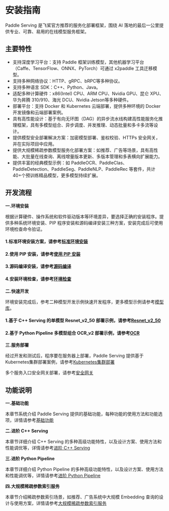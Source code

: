 # 安装指南

Paddle Serving 是飞桨官方推荐的服务化部署框架，围绕 AI 落地的最后一公里提供专业、可靠、易用的在线模型服务框架。

## 主要特性
- 支持深度学习平台：支持 Paddle 框架训练模型，其他机器学习平台（Caffe、TensorFlow、ONNX、PyTorch）可通过 x2paddle 工具迁移模型。
- 支持多种网络协议：HTTP、gRPC、bRPC等多种协议。
- 支持多种语言 SDK：C++、Python、Java。
- 适配多种计算硬件：x86(Intel) CPU、ARM CPU、Nvidia GPU、昆仑 XPU、华为昇腾 310/910、海光 DCU、Nvidia Jetson等多种硬件。
- 部署平台：支持 Docker 和 Kubernetes 云端部署，提供多种环境的 Docker 开发镜像和云端部署案例。
- 具有高性能设计：基于有向无环图（DAG）的异步流水线构建高性能服务化推理框架，具有多模型组合、异步调度、并发推理、动态批量和多卡多流等设计。
- 提供模型安全部署解决方案：加密模型部署、鉴权校验、HTTPs 安全网关，并在实际项目中应用。
- 提供大规模稀疏参数模型服务化部署方案：如推荐、广告等场景，具有高性能、大批量在线查询、离线增量版本更新、多版本管理和多表横向扩展能力。
- 提供丰富的经典模型示例：如 PaddleOCR、PaddleClas、PaddleDetection、PaddleSeg、PaddleNLP、PaddleRec 等套件，共计40+个预训练精品模型，更多模型持续扩展。

## 开发流程

**一.环境安装**

根据计算硬件、操作系统和软件驱动版本等环境差异，要选择正确的安装程序。提供多种系统环境安装、PIP 程序安装和源码编译安装三种方案，安装完成后可使用环境检查命令验证。

#### 1.标准环境安装方案，请参考[标准环境安装]()
#### 2.使用 PIP 安装，请参考[使用 PIP 安装]()
#### 3.源码编译安装，请参考[源码编译]()
#### 4.安装环境检查，请参考[环境检查]()

**二.快速开发**

环境安装完成后，参考二种模型开发示例快速开发程序，更多模型示例请参考[模型库]()。

#### 1.基于 C++ Serving 的单模型 Resnet_v2_50 部署示例，请参考[Resnet_v2_50]()
#### 2.基于 Python Pipeline 多模型组合 OCR_v2 部署示例，请参考[OCR]()

**三.服务部署**

经过开发和测试后，程序要在服务器上部署，Paddle Serving 提供基于Kubernetes集群部署案例，请参考[Kubernetes集群部署]()

多个服务入口安全网关部署，请参考[安全网关]()


## 功能说明

**一.基础功能**

本章节系统介绍 Paddle Serving 提供的基础功能，每种功能的使用方法和功能选项，详情请参考[基础功能]()

**二.进阶 C++ Serving**

本章节详细介绍 C++ Serving 的多种高级功能特性，以及设计方案、使用方法和性能调优等，详情请参考[进阶 C++ Serving]()

**三.进阶 Python Pipeline**

本章节详细介绍 Python Pipeline 的多种高级功能特性，以及设计方案、使用方法和性能调优等，详情请参考[进阶 Python Pipeline]()

**四.大规模稀疏参数索引服务**

本章节介绍稀疏参数索引场景，如推荐、广告系统中大规模 Embedding 查询的设计与使用方案，详情请参考[大规模稀疏参数索引服务]()

